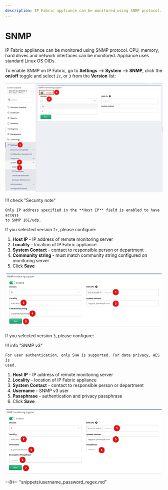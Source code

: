 ```yaml
---
description: IP Fabric appliance can be monitored using SNMP protocol. CPU, memory, hard drives and network interfaces can be monitored. Appliance uses standard...
---
```


# SNMP

IP Fabric appliance can be monitored using SNMP protocol. CPU, memory,
hard drives and network interfaces can be monitored. Appliance uses
standard Linux OS OIDs.

To enable SNMP on IP Fabric, go to **Settings --> System --> SNMP**, click
the **on/off** toggle and select `2c`, or `3` from the **Version** list:

![SNMP](snmp/enable_snmp.png)

!!! check "Security note"

    Only IP address specified in the **Host IP** field is enabled to have access
    to SNMP 161/udp.

If you selected version `2c`, please configure:

1. **Host IP** - IP address of remote monitoring server
2. **Locality** - location of IP Fabric appliance
3. **System Contact** - contact to responsible person or department
4. **Community string** - must match community string configured on monitoring
   server
5. Click **Save**

![Version 2c](snmp/640286725.png)

If you selected version `3`, please configure:

!!! info "SNMP v3"

    For user authentication, only SHA is supported. For data privacy, AES is
    used.

1. **Host IP** - IP address of remote monitoring server
2. **Locality** - location of IP Fabric appliance
3. **System Contact** - contact to responsible person or department
4. **Username** - SNMP v3 user
5. **Passphrase** - authentication and privacy passphrase
6. Click **Save**

![Version 3](snmp/640516117.png)

--8<-- "snippets/username_password_regex.md"
